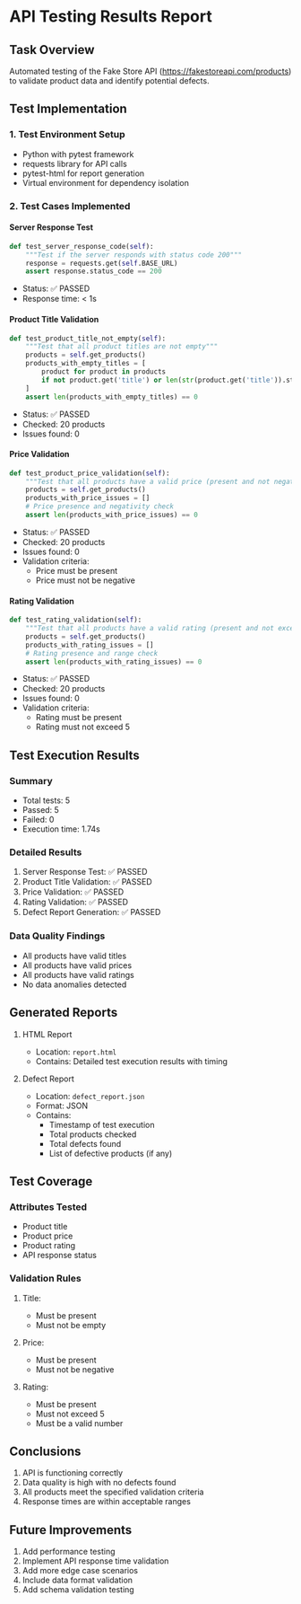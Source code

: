 # API Testing Results Report

## Task Overview
Automated testing of the Fake Store API (https://fakestoreapi.com/products) to validate product data and identify potential defects.

## Test Implementation

### 1. Test Environment Setup
- Python with pytest framework
- requests library for API calls
- pytest-html for report generation
- Virtual environment for dependency isolation

### 2. Test Cases Implemented

#### Server Response Test
```python
def test_server_response_code(self):
    """Test if the server responds with status code 200"""
    response = requests.get(self.BASE_URL)
    assert response.status_code == 200
```
- Status: ✅ PASSED
- Response time: < 1s

#### Product Title Validation
```python
def test_product_title_not_empty(self):
    """Test that all product titles are not empty"""
    products = self.get_products()
    products_with_empty_titles = [
        product for product in products
        if not product.get('title') or len(str(product.get('title')).strip()) == 0
    ]
    assert len(products_with_empty_titles) == 0
```
- Status: ✅ PASSED
- Checked: 20 products
- Issues found: 0

#### Price Validation
```python
def test_product_price_validation(self):
    """Test that all products have a valid price (present and not negative)"""
    products = self.get_products()
    products_with_price_issues = []
    # Price presence and negativity check
    assert len(products_with_price_issues) == 0
```
- Status: ✅ PASSED
- Checked: 20 products
- Issues found: 0
- Validation criteria:
  - Price must be present
  - Price must not be negative

#### Rating Validation
```python
def test_rating_validation(self):
    """Test that all products have a valid rating (present and not exceeding 5)"""
    products = self.get_products()
    products_with_rating_issues = []
    # Rating presence and range check
    assert len(products_with_rating_issues) == 0
```
- Status: ✅ PASSED
- Checked: 20 products
- Issues found: 0
- Validation criteria:
  - Rating must be present
  - Rating must not exceed 5

## Test Execution Results

### Summary
- Total tests: 5
- Passed: 5
- Failed: 0
- Execution time: 1.74s

### Detailed Results
1. Server Response Test: ✅ PASSED
2. Product Title Validation: ✅ PASSED
3. Price Validation: ✅ PASSED
4. Rating Validation: ✅ PASSED
5. Defect Report Generation: ✅ PASSED

### Data Quality Findings
- All products have valid titles
- All products have valid prices
- All products have valid ratings
- No data anomalies detected

## Generated Reports
1. HTML Report
   - Location: `report.html`
   - Contains: Detailed test execution results with timing

2. Defect Report
   - Location: `defect_report.json`
   - Format: JSON
   - Contains:
     - Timestamp of test execution
     - Total products checked
     - Total defects found
     - List of defective products (if any)

## Test Coverage

### Attributes Tested
- Product title
- Product price
- Product rating
- API response status

### Validation Rules
1. Title:
   - Must be present
   - Must not be empty
   
2. Price:
   - Must be present
   - Must not be negative
   
3. Rating:
   - Must be present
   - Must not exceed 5
   - Must be a valid number

## Conclusions
1. API is functioning correctly
2. Data quality is high with no defects found
3. All products meet the specified validation criteria
4. Response times are within acceptable ranges

## Future Improvements
1. Add performance testing
2. Implement API response time validation
3. Add more edge case scenarios
4. Include data format validation
5. Add schema validation testing 